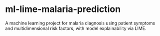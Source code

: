 # ml-lime-malaria-prediction
A machine learning project for malaria diagnosis using patient symptoms and multidimensional risk factors, with model explainability via LIME.
